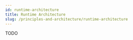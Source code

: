 ```yaml
---
id: runtime-architecture
title: Runtime Architecture
slug: /principles-and-architecture/runtime-architecture
---
```

TODO
